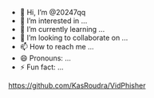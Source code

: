 - 👋 Hi, I’m @20247qq
- 👀 I’m interested in ...
- 🌱 I’m currently learning ...
- 💞️ I’m looking to collaborate on ...
- 📫 How to reach me ...
- 😄 Pronouns: ...
- ⚡ Fun fact: ...

<!---
20247qq/20247qq is a ✨ special ✨ repository because its `README.md` ‏VidPhisher‏(this file) appears on your GitHub profile.
You can click the Preview link to take a look at your changes
--->
‏https://github.com/KasRoudra/VidPhisher‏
